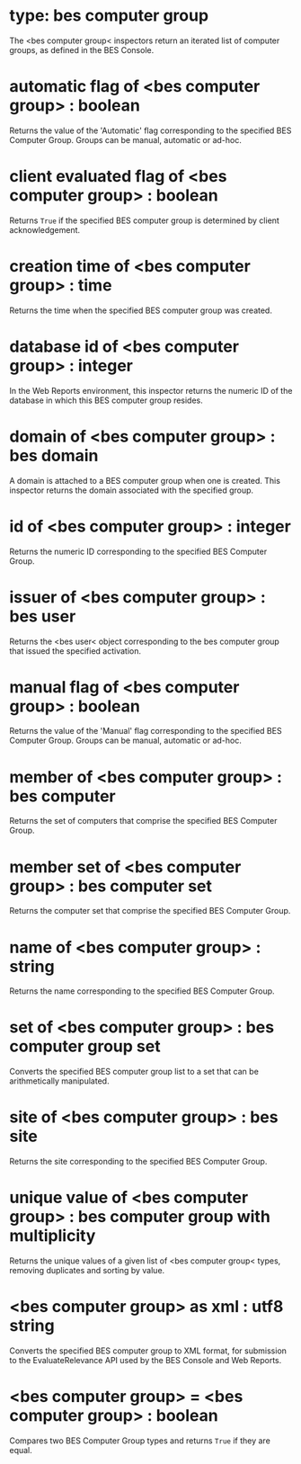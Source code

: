 # type: bes computer group

The &lt;bes computer group&lt; inspectors return an iterated list of computer groups, as defined in the BES Console.

# automatic flag of &lt;bes computer group&gt; : boolean

Returns the value of the &#39;Automatic&#39; flag corresponding to the specified BES Computer Group. Groups can be manual, automatic or ad-hoc.

# client evaluated flag of &lt;bes computer group&gt; : boolean

Returns `True` if the specified BES computer group is determined by client acknowledgement.

# creation time of &lt;bes computer group&gt; : time

Returns the time when the specified BES computer group was created.

# database id of &lt;bes computer group&gt; : integer

In the Web Reports environment, this inspector returns the numeric ID of the database in which this BES computer group resides.

# domain of &lt;bes computer group&gt; : bes domain

A domain is attached to a BES computer group when one is created. This inspector returns the domain associated with the specified group.

# id of &lt;bes computer group&gt; : integer

Returns the numeric ID corresponding to the specified BES Computer Group.

# issuer of &lt;bes computer group&gt; : bes user

Returns the &lt;bes user&lt; object corresponding to the bes computer group that issued the specified activation.

# manual flag of &lt;bes computer group&gt; : boolean

Returns the value of the &#39;Manual&#39; flag corresponding to the specified BES Computer Group. Groups can be manual, automatic or ad-hoc.

# member of &lt;bes computer group&gt; : bes computer

Returns the set of computers that comprise the specified BES Computer Group.

# member set of &lt;bes computer group&gt; : bes computer set

Returns the computer set that comprise the specified BES Computer Group.

# name of &lt;bes computer group&gt; : string

Returns the name corresponding to the specified BES Computer Group.

# set of &lt;bes computer group&gt; : bes computer group set

Converts the specified BES computer group list to a set that can be arithmetically manipulated.

# site of &lt;bes computer group&gt; : bes site

Returns the site corresponding to the specified BES Computer Group.

# unique value of &lt;bes computer group&gt; : bes computer group with multiplicity

Returns the unique values of a given list of &lt;bes computer group&lt; types, removing duplicates and sorting by value.

# &lt;bes computer group&gt; as xml : utf8 string

Converts the specified BES computer group to XML format, for submission to the EvaluateRelevance API used by the BES Console and Web Reports.

# &lt;bes computer group&gt; = &lt;bes computer group&gt; : boolean

Compares two BES Computer Group types and returns `True` if they are equal.
